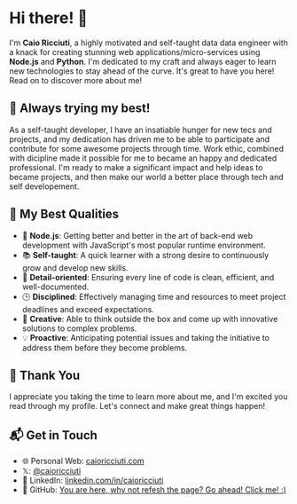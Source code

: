 # Hi there! 👋

I'm **Caio Ricciuti**, a highly motivated and self-taught data data engineer with a knack for creating stunning web applications/micro-services using **Node.js** and **Python**. I'm dedicated to my craft and always eager to learn new technologies to stay ahead of the curve. It's great to have you here! Read on to discover more about me!

## 🌟 Always trying my best!

As a self-taught developer, I have an insatiable hunger for new tecs and projects, and my dedication has driven me to be able to participate and contribute for some awesome projects through time. Work ethic, combined with dicipline made it possible for me to became an happy and dedicated professional. I'm ready to make a significant impact and help ideas to became projects, and then make our world a better place through tech and self developement.

## 🎯 My Best Qualities

- 🚀 **Node.js**: Getting better and better in the art of back-end web development with JavaScript's most popular runtime environment.
- 📚 **Self-taught**: A quick learner with a strong desire to continuously grow and develop new skills.
- 🎯 **Detail-oriented**: Ensuring every line of code is clean, efficient, and well-documented.
- 🕒 **Disciplined**: Effectively managing time and resources to meet project deadlines and exceed expectations.
- 🌟 **Creative**: Able to think outside the box and come up with innovative solutions to complex problems.
- 💡 **Proactive**: Anticipating potential issues and taking the initiative to address them before they become problems.

## 🙏 Thank You

I appreciate you taking the time to learn more about me, and I'm excited you read through my profile. Let's connect and make great things happen!

## 📬 Get in Touch

- 🌐 Personal Web: [caioricciuti.com](https://caioricciuti.com)
- 𝕏: [@caioricciuti](https://x.com/caioricciuti)
- 💼 LinkedIn: [linkedin.com/in/caioricciuti](https://linkedin.com/in/caioricciuti)
- 📁 GitHub: [You are here, why not refesh the page? Go ahead! Click me! :)](https://github.com/caioricciuti)
